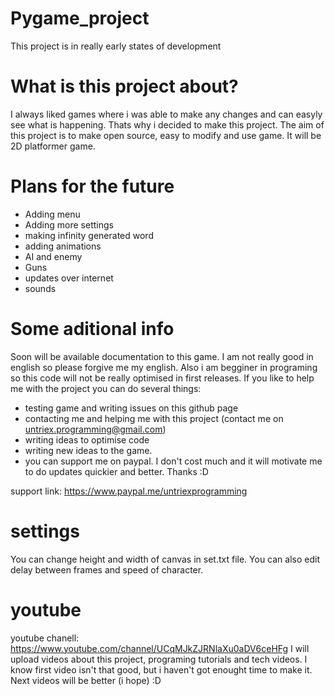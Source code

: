 # Pygame_project
This project is in really early states of development

# What is this project about?
I always liked games where i was able to make any changes and can easyly see what is happening. Thats why i decided to make this project.
The aim of this project is to make open source, easy to modify and use game. It will be 2D platformer game.

# Plans for the future
- Adding menu
- Adding more settings
- making infinity generated word
- adding animations
- AI and enemy
- Guns
- updates over internet
- sounds

# Some aditional info
Soon will be available documentation to this game.
I am not really good in english so please forgive me my english. Also i am begginer in programing so this code will not be really optimised in first releases.
If you like to help me with the project you can do several things:
- testing game and writing issues on this github page
- contacting me and helping me with this project (contact me on untriex.programming@gmail.com)
- writing ideas to optimise code
- writing new ideas to the game.
- you can support me on paypal. I don't cost much and it will motivate me to do updates quickier and better.
Thanks :D

support link: https://www.paypal.me/untriexprogramming

# settings
You can change height and width of canvas in set.txt file. You can also edit delay between frames and speed of character.

# youtube
youtube chanell: https://www.youtube.com/channel/UCqMJkZJRNlaXu0aDV6ceHFg
I will upload videos about this project, programing tutorials and tech videos.
I know first video isn't that good, but i haven't got enought time to make it. Next videos will be better (i hope) :D
